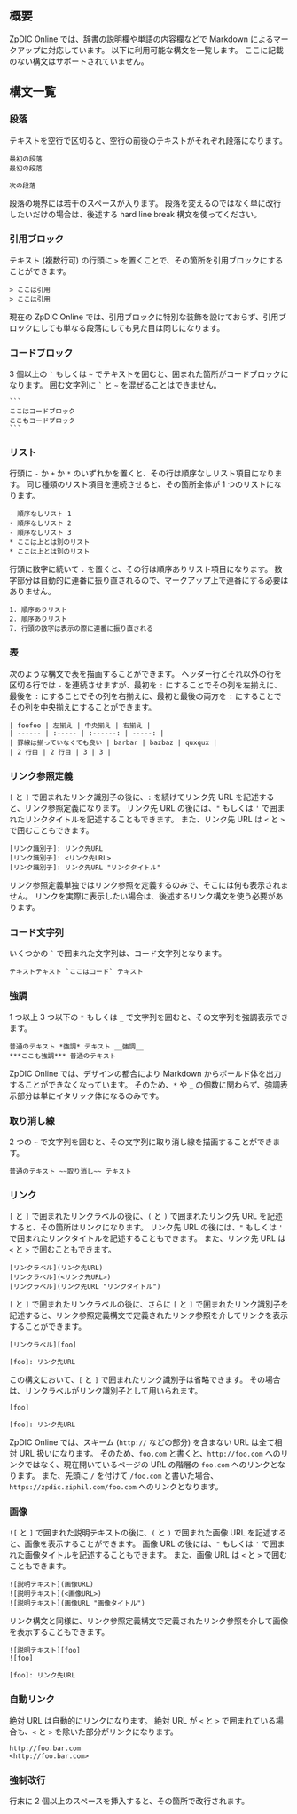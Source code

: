 <!-- title: 利用可能な Markdown 構文 -->


## 概要
ZpDIC Online では、辞書の説明欄や単語の内容欄などで Markdown によるマークアップに対応しています。
以下に利用可能な構文を一覧します。
ここに記載のない構文はサポートされていません。

## 構文一覧
### 段落
テキストを空行で区切ると、空行の前後のテキストがそれぞれ段落になります。
```
最初の段落
最初の段落

次の段落
```

段落の境界には若干のスペースが入ります。
段落を変えるのではなく単に改行したいだけの場合は、後述する hard line break 構文を使ってください。

### 引用ブロック
テキスト (複数行可) の行頭に `>` を置くことで、その箇所を引用ブロックにすることができます。
```
> ここは引用
> ここは引用
```

現在の ZpDIC Online では、引用ブロックに特別な装飾を設けておらず、引用ブロックにしても単なる段落にしても見た目は同じになります。

### コードブロック
3 個以上の `` ` `` もしくは `~` でテキストを囲むと、囲まれた箇所がコードブロックになります。
囲む文字列に `` ` `` と `~` を混ぜることはできません。
````
```
ここはコードブロック
ここもコードブロック
```
````

### リスト
行頭に `-` か `+` か `*` のいずれかを置くと、その行は順序なしリスト項目になります。
同じ種類のリスト項目を連続させると、その箇所全体が 1 つのリストになります。
```
- 順序なしリスト 1
- 順序なしリスト 2
- 順序なしリスト 3
* ここは上とは別のリスト
* ここは上とは別のリスト
```

行頭に数字に続いて `.` を置くと、その行は順序ありリスト項目になります。
数字部分は自動的に連番に振り直されるので、マークアップ上で連番にする必要はありません。
```
1. 順序ありリスト
2. 順序ありリスト
7. 行頭の数字は表示の際に連番に振り直される
```

### 表
次のような構文で表を描画することができます。
ヘッダー行とそれ以外の行を区切る行では `-` を連続させますが、最初を `:` にすることでその列を左揃えに、最後を `:` にすることでその列を右揃えに、最初と最後の両方を `:` にすることでその列を中央揃えにすることができます。
```
| foofoo | 左揃え | 中央揃え | 右揃え |
| ------ | :----- | :------: | -----: |
| 罫線は揃っていなくても良い | barbar | bazbaz | quxqux |
| 2 行目 | 2 行目 | 3 | 3 |
```

### リンク参照定義
`[` と `]` で囲まれたリンク識別子の後に、`:` を続けてリンク先 URL を記述すると、リンク参照定義になります。
リンク先 URL の後には、`"` もしくは `'` で囲まれたリンクタイトルを記述することもできます。
また、リンク先 URL は `<` と `>` で囲むこともできます。
```
[リンク識別子]: リンク先URL
[リンク識別子]: <リンク先URL>
[リンク識別子]: リンク先URL "リンクタイトル"
```

リンク参照定義単独ではリンク参照を定義するのみで、そこには何も表示されません。
リンクを実際に表示したい場合は、後述するリンク構文を使う必要があります。

### コード文字列
いくつかの `` ` `` で囲まれた文字列は、コード文字列となります。
```
テキストテキスト `ここはコード` テキスト
```

### 強調
1 つ以上 3 つ以下の `*` もしくは `_` で文字列を囲むと、その文字列を強調表示できます。
```
普通のテキスト *強調* テキスト __強調__
***ここも強調*** 普通のテキスト
```

ZpDIC Online では、デザインの都合により Markdown からボールド体を出力することができなくなっています。
そのため、`*` や `_` の個数に関わらず、強調表示部分は単にイタリック体になるのみです。

### 取り消し線
2 つの `~` で文字列を囲むと、その文字列に取り消し線を描画することができます。
```
普通のテキスト ~~取り消し~~ テキスト
```

### リンク
`[` と `]` で囲まれたリンクラベルの後に、`(` と `)` で囲まれたリンク先 URL を記述すると、その箇所はリンクになります。
リンク先 URL の後には、`"` もしくは `'` で囲まれたリンクタイトルを記述することもできます。
また、リンク先 URL は `<` と `>` で囲むこともできます。
```
[リンクラベル](リンク先URL)
[リンクラベル](<リンク先URL>)
[リンクラベル](リンク先URL "リンクタイトル")
```

`[` と `]` で囲まれたリンクラベルの後に、さらに `[` と `]` で囲まれたリンク識別子を記述すると、リンク参照定義構文で定義されたリンク参照を介してリンクを表示することができます。
```
[リンクラベル][foo]

[foo]: リンク先URL
```
この構文において、`[` と `]` で囲まれたリンク識別子は省略できます。
その場合は、リンクラベルがリンク識別子として用いられます。
```
[foo]

[foo]: リンク先URL
```

ZpDIC Online では、スキーム (`http://` などの部分) を含まない URL は全て相対 URL 扱いになります。
そのため、`foo.com` と書くと、`http://foo.com` へのリンクではなく、現在開いているページの URL の階層の `foo.com` へのリンクとなります。
また、先頭に `/` を付けて `/foo.com` と書いた場合、`https://zpdic.ziphil.com/foo.com` へのリンクとなります。

### 画像
`![` と `]` で囲まれた説明テキストの後に、`(` と `)` で囲まれた画像 URL を記述すると、画像を表示することができます。
画像 URL の後には、`"` もしくは `'` で囲まれた画像タイトルを記述することもできます。
また、画像 URL は `<` と `>` で囲むこともできます。
```
![説明テキスト](画像URL)
![説明テキスト](<画像URL>)
![説明テキスト](画像URL "画像タイトル")
```

リンク構文と同様に、リンク参照定義構文で定義されたリンク参照を介して画像を表示することもできます。
```
![説明テキスト][foo]
![foo]

[foo]: リンク先URL
```

### 自動リンク
絶対 URL は自動的にリンクになります。
絶対 URL が `<` と `>` で囲まれている場合も、`<` と `>` を除いた部分がリンクになります。
```
http://foo.bar.com
<http://foo.bar.com>
```

### 強制改行
行末に 2 個以上のスペースを挿入すると、その箇所で改行されます。